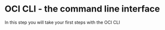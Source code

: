 # OCI CLI - the command line interface 

In this step you will take your first steps with the OCI CLI